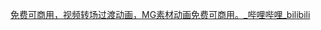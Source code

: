 [免费可商用，视频转场过渡动画，MG素材动画免费可商用。_哔哩哔哩_bilibili](https://www.bilibili.com/video/BV1aq4y1874h/?spm_id_from=333.337.search-card.all.click&vd_source=dbf6bcb88ffa406224b1704eac3c988e)
